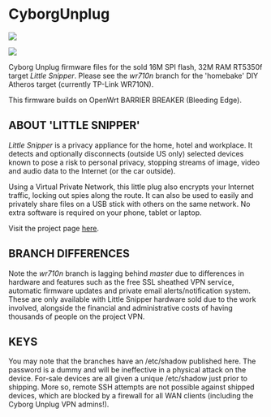 # CyborgUnplug

![](https://plugunplug.net/img/site-banner.jpg)

![](https://plugunplug.net/img/home_v2.jpg)

Cyborg Unplug firmware files for the sold 16M SPI flash, 32M RAM RT5350f target
_Little Snipper_.  Please see the _wr710n_ branch for the 'homebake' DIY Atheros
target (currently TP-Link WR710N).

This firmware builds on OpenWrt BARRIER BREAKER (Bleeding Edge).

## ABOUT 'LITTLE SNIPPER'

_Little Snipper_ is a privacy appliance for the home, hotel and workplace. It
detects and optionally disconnects (outside US only) selected devices known to
pose a risk to personal privacy, stopping streams of image, video and audio data
to the Internet (or the car outside).

Using a Virtual Private Network, this little plug also encrypts your Internet
traffic, locking out spies along the route. It can also be used to easily and
privately share files on a USB stick with others on the same network. No extra
software is required on your phone, tablet or laptop.

Visit the project page [here](http://plugunplug.net).

## BRANCH DIFFERENCES

Note the _wr710n_ branch is lagging behind _master_ due to differences in
hardware and features such as the free SSL sheathed VPN service, automatic
firmware updates and private email alerts/notification system. These are only
available with Little Snipper hardware sold due to the work involved, alongside
the financial and administrative costs of having thousands of people on the
project VPN.

## KEYS

You may note that the branches have an /etc/shadow published here. The password is a dummy and will be ineffective in a physical attack on the device. For-sale devices are all given a unique /etc/shadow just prior to shipping.
More so, remote SSH attempts are not possible against shipped devices, which are blocked by a firewall for all WAN clients (including the Cyborg Unplug VPN admins!).
